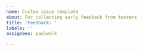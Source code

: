 ```yaml
---
name: Custom issue template
about: For collecting early feedback from testers
title: 'Feedback: '
labels: ''
assignees: paulwalk

---
```




